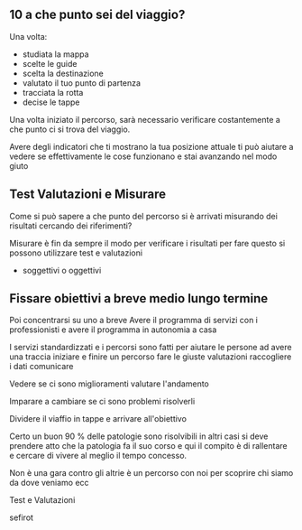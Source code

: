 ## 10 a che punto sei del viaggio? 

Una volta:
- studiata la mappa 
- scelte le guide
- scelta la destinazione 
- valutato il tuo punto di partenza
- tracciata la rotta 
- decise le tappe  

Una volta iniziato il percorso,  sarà  necessario verificare costantemente a che punto ci si trova del viaggio.

Avere degli indicatori che ti mostrano la tua posizione attuale ti può aiutare a vedere se effettivamente le cose funzionano e stai avanzando nel modo giuto

## Test Valutazioni e Misurare

Come si può sapere a che punto del percorso si è arrivati misurando dei risultati cercando dei riferimenti? 
 
Misurare è fin da sempre il modo per verificare i risultati per fare questo si possono utilizzare test e valutazioni

 - soggettivi o oggettivi


## Fissare obiettivi a breve medio lungo termine

Poi concentrarsi su uno a breve
Avere il programma di servizi con i professionisti
e avere il programma in autonomia a casa
 
I servizi standardizzati e i percorsi sono fatti per aiutare le persone ad avere una traccia iniziare e finire un percorso fare le giuste valutazioni raccogliere i dati comunicare 

Vedere se ci sono miglioramenti valutare l'andamento

Imparare a cambiare se ci sono problemi risolverli 

Dividere il viaffio in tappe  e arrivare all'obiettivo

Certo un buon 90 % delle patologie sono risolvibili
in altri casi si deve prendere atto che la patologia fa il suo corso e qui il compito è di rallentare e cercare di vivere al meglio il tempo concesso.

Non è una gara contro gli altrie è un percorso con noi per scoprire chi siamo da dove veniamo ecc

Test e Valutazioni



sefirot
<!--stackedit_data:
eyJoaXN0b3J5IjpbMTEyNjE3ODM3MywtNTg2OTUwMDg3LDE0ND
UzODYxMiwxNzc0OTI2MTk0LDE2NDI4MzA5MjQsMTAxNTgwNTY0
MF19
-->